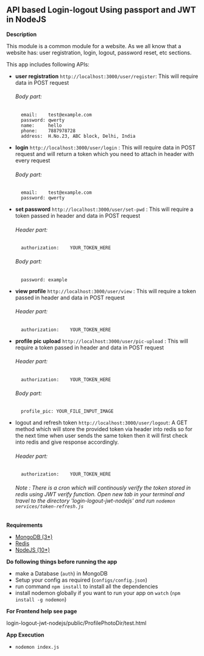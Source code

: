
## API based Login-logout Using passport and JWT in NodeJS ##

**Description**

This module is a common module for a website. As we all know that a website has: user registration, login, logout, password reset, etc sections.

This app includes following APIs:
- **user registration** `http://localhost:3000/user/register`: This will require data in POST request

  ###### Body part:
  ```
    email:    test@example.com
    password: qwerty
    name:     hello
    phone:    7887978728
    address:  H.No.23, ABC block, Delhi, India
  ```
- **login** `http://localhost:3000/user/login` :  This will require data in POST request and will return a token which you need to attach in header with every request

  ###### Body part:
  ```
    email:    test@example.com
    password: qwerty
  ```
- **set password** `http://localhost:3000/user/set-pwd` : This will require a token passed in header and data in POST request

  ###### Header part:
  ```
    authorization:    YOUR_TOKEN_HERE
  ```
  ###### Body part:
  ```
    password: example
  ```
- **view profile** `http://localhost:3000/user/view` : This will require a token passed in header and data in POST request

  ###### Header part:
  ```
    authorization:    YOUR_TOKEN_HERE
  ```
- **profile pic upload** `http://localhost:3000/user/pic-upload` : This will require a token passed in header and data in POST request

  ###### Header part:
  ```
    authorization:    YOUR_TOKEN_HERE
  ```
  ###### Body part:
  ```
    profile_pic: YOUR_FILE_INPUT_IMAGE
  ```
- logout and refresh token `http://localhost:3000/user/logout`: A GET method which will store the provided token via header into redis so for the next time when user sends the same token then it will first check into redis and give response accordingly.

  ###### Header part:
  ```
    authorization:    YOUR_TOKEN_HERE
  ```

    ###### Note : There is a cron which will continously verify the token stored in redis using JWT verify function. Open new tab in your terminal and travel to the directory 'login-logout-jwt-nodejs' and run `nodemon services/token-refresh.js`

**Requirements**
- <a href="https://www.digitalocean.com/community/tutorials/how-to-install-mongodb-on-ubuntu-18-04">MongoDB (3*)</a>
- <a href="https://www.digitalocean.com/community/tutorials/how-to-install-and-configure-redis-on-ubuntu-16-04">Redis</a>
- <a href="https://tecadmin.net/install-latest-nodejs-npm-on-ubuntu/">NodeJS (10*)</a>

**Do following things before running the app**
- make a Database (`auth`) in MongoDB
- Setup your config as required (`configs/config.json`)
- run command `npm install` to install all the dependencies
- install nodemon globally if you want to run your app on `watch` (`npm install -g nodemon`)

**For Frontend help see page**

login-logout-jwt-nodejs/public/ProfilePhotoDir/test.html

**App Execution**
- `nodemon index.js`
